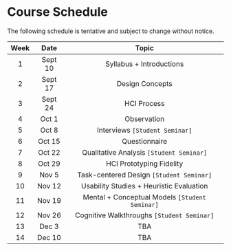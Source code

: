 # Course Schedule

The following schedule is tentative and subject to change without notice.

| Week |  Date   |                     Topic                      |
| :--: | :-----: | :--------------------------------------------: |
|  1   | Sept 10 |            Syllabus + Introductions            |
|  2   | Sept 17 |                Design Concepts                 |
|  3   | Sept 24 |                  HCI Process                   |
|  4   |  Oct 1  |                  Observation                   |
|  5   |  Oct 8  |         Interviews `[Student Seminar]`         |
|  6   | Oct 15  |                 Questionnaire                  |
|  7   | Oct 22  |    Qualitative Analysis `[Student Seminar]`    |
|  8   | Oct 29  |            HCI Prototyping Fidelity            |
|  9   |  Nov 5  |    Task-centered Design `[Student Seminar]`    |
|  10  | Nov 12  |    Usability Studies + Heuristic Evaluation    |
|  11  | Nov 19  | Mental + Conceptual Models `[Student Seminar]` |
|  12  | Nov 26  |   Cognitive Walkthroughs `[Student Seminar]`   |
|  13  |  Dec 3  |                      TBA                       |
|  14  | Dec 10  |                      TBA                       |

